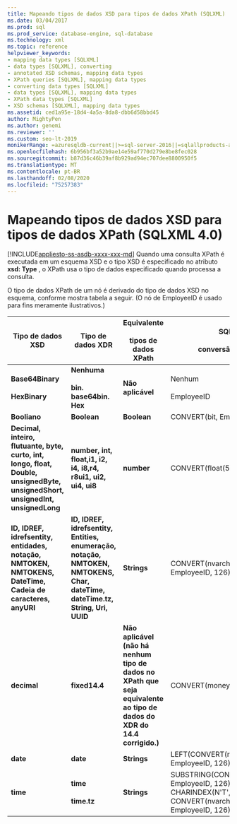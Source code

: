 ```yaml
---
title: Mapeando tipos de dados XSD para tipos de dados XPath (SQLXML)
ms.date: 03/04/2017
ms.prod: sql
ms.prod_service: database-engine, sql-database
ms.technology: xml
ms.topic: reference
helpviewer_keywords:
- mapping data types [SQLXML]
- data types [SQLXML], converting
- annotated XSD schemas, mapping data types
- XPath queries [SQLXML], mapping data types
- converting data types [SQLXML]
- data types [SQLXML], mapping data types
- XPath data types [SQLXML]
- XSD schemas [SQLXML], mapping data types
ms.assetid: ced1a95e-18d4-4a5a-8da8-dbb6d58bbd45
author: MightyPen
ms.author: genemi
ms.reviewer: ''
ms.custom: seo-lt-2019
monikerRange: =azuresqldb-current||>=sql-server-2016||=sqlallproducts-allversions||>=sql-server-linux-2017||=azuresqldb-mi-current
ms.openlocfilehash: 6b956bf3a52b9ae14e59af770d279e8be8fec028
ms.sourcegitcommit: b87d36c46b39af8b929ad94ec707dee8800950f5
ms.translationtype: MT
ms.contentlocale: pt-BR
ms.lasthandoff: 02/08/2020
ms.locfileid: "75257383"
---
```

# <a name="mapping-xsd-data-types-to-xpath-data-types-sqlxml-40"></a>Mapeando tipos de dados XSD para tipos de dados XPath (SQLXML 4.0)
[!INCLUDE[appliesto-ss-asdb-xxxx-xxx-md](../../includes/appliesto-ss-asdb-xxxx-xxx-md.md)]
  Quando uma consulta XPath é executada em um esquema XSD e o tipo XSD é especificado no atributo **xsd: Type** , o XPath usa o tipo de dados especificado quando processa a consulta.  
  
 O tipo de dados XPath de um nó é derivado do tipo de dados XSD no esquema, conforme mostra tabela a seguir. (O nó de EmployeeID é usado para fins meramente ilustrativos.)  
  
|Tipo de dados XSD|Tipo de dados XDR|Equivalente<br /><br /> tipos de dados XPath|SQL Server<br /><br /> conversão que é usada|  
|-------------------|-------------------|------------------------------------|--------------------------------------------|  
|**Base64Binary**<br /><br /> **HexBinary**|**Nenhuma**<br /><br /> **bin. base64bin. Hex**|**Não aplicável**|Nenhum<br /><br /> EmployeeID|  
|**Booliano**|**Boolean**|**Boolean**|CONVERT(bit, EmployeeID)|  
|**Decimal, inteiro, flutuante, byte, curto, int, longo, float, Double, unsignedByte, unsignedShort, unsignedInt, unsignedLong**|**number, int, float,i1, i2, i4, i8,r4, r8ui1, ui2, ui4, ui8**|**number**|CONVERT(float(53), EmployeeID)|  
|**ID, IDREF, idrefsentity, entidades, notação, NMTOKEN, NMTOKENS, DateTime, Cadeia de caracteres, anyURI**|**ID, IDREF, idrefsentity, Entities, enumeração, notação, NMTOKEN, NMTOKENS, Char, dateTime, dateTime.tz, String, Uri, UUID**|**Strings**|CONVERT(nvarchar(4000), EmployeeID, 126)|  
|**decimal**|**fixed14.4**|**Não aplicável (não há nenhum tipo de dados no XPath que seja equivalente ao tipo de dados do XDR do 14.4 corrigido.)**|CONVERT(money, EmployeeID)|  
|**date**|**date**|**Strings**|LEFT(CONVERT(nvarchar(4000), EmployeeID, 126), 10)|  
|**time**|**time**<br /><br /> **time.tz**|**Strings**|SUBSTRING(CONVERT(nvarchar(4000), EmployeeID, 126), 1 + CHARINDEX(N'T', CONVERT(nvarchar(4000), EmployeeID, 126)), 24)|  
  
  

